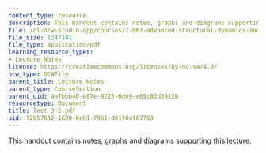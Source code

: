 ```yaml
---
content_type: resource
description: This handout contains notes, graphs and diagrams supporting this lecture.
file: /ol-ocw-studio-app/courses/2-067-advanced-structural-dynamics-and-acoustics-13-811-spring-2004/7205763216206e817961d01f0cf67793_lect_3_5.pdf
file_size: 1247141
file_type: application/pdf
learning_resource_types:
- Lecture Notes
license: https://creativecommons.org/licenses/by-nc-sa/4.0/
ocw_type: OCWFile
parent_title: Lecture Notes
parent_type: CourseSection
parent_uid: 4e7bbb40-e87e-9225-6de9-e69c82d3912b
resourcetype: Document
title: lect_3_5.pdf
uid: 72057632-1620-6e81-7961-d01f0cf67793
---
```

This handout contains notes, graphs and diagrams supporting this lecture.